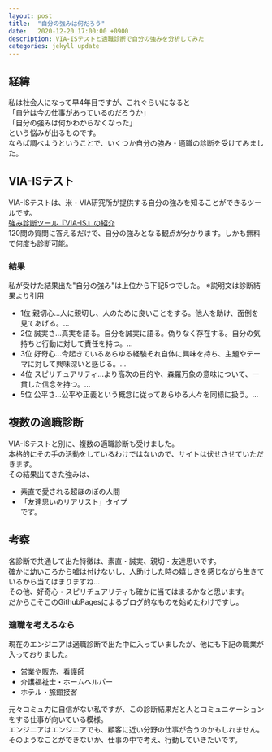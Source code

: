 ```yaml
---
layout: post
title:  "自分の強みは何だろう"
date:   2020-12-20 17:00:00 +0900
description: VIA-ISテストと適職診断で自分の強みを分析してみた
categories: jekyll update
---
```

## 経緯
私は社会人になって早4年目ですが、これぐらいになると  
「自分は今の仕事があっているのだろうか」  
「自分の強みは何かわからなくなった」  
という悩みが出るものです。  
ならば調べようということで、いくつか自分の強み・適職の診断を受けてみました。

## VIA-ISテスト
VIA-ISテストは、米・VIA研究所が提供する自分の強みを知ることができるツールです。  
[強み診断ツール『VIA-IS』の紹介](http://www.positivepsych.jp/via.html)  
120問の質問に答えるだけで、自分の強みとなる観点が分かります。しかも無料で何度も診断可能。
### 結果
私が受けた結果出た"自分の強み"は上位から下記5つでした。 ※説明文は診断結果より引用
 - 1位 親切心…人に親切し、人のために良いことをする。他人を助け、面倒を見てあげる。…
 - 2位 誠実さ…真実を語る。自分を誠実に語る。偽りなく存在する。自分の気持ちと行動に対して責任を持つ。…
 - 3位 好奇心…今起きているあらゆる経験それ自体に興味を持ち、主題やテーマに対して興味深いと感じる。…
 - 4位 スピリチュアリティ…より高次の目的や、森羅万象の意味について、一貫した信念を持つ。…
 - 5位 公平さ…公平や正義という概念に従ってあらゆる人々を同様に扱う。…
 
## 複数の適職診断
VIA-ISテストと別に、複数の適職診断も受けました。  
本格的にその手の活動をしているわけではないので、サイトは伏せさせていただきます。  
その結果出てきた強みは、
  -  素直で愛される超ほのぼの人間  
  - 「友達思いのリアリスト」タイプ  
です。

## 考察
各診断で共通して出た特徴は、素直・誠実、親切・友達思いです。  
確かに幼いころから嘘は付けないし、人助けした時の嬉しさを感じながら生きているから当てはまりますね…  
その他、好奇心・スピリチュアリティも確かに当てはまるかなと思います。  
だからこそこのGithubPagesによるブログ的なものを始めたわけですし。 

### 適職を考えるなら
現在のエンジニアは適職診断で出た中に入っていましたが、他にも下記の職業が入っておりました。
 - 営業や販売、看護師  
 - 介護福祉士・ホームヘルパー  
 - ホテル・旅館接客  
 
元々コミュ力に自信がない私ですが、この診断結果だと人とコミュニケーションをする仕事が向いている模様。  
エンジニアはエンジニアでも、顧客に近い分野の仕事が合うのかもしれません。  
そのようなことができないか、仕事の中で考え、行動していきたいです。

